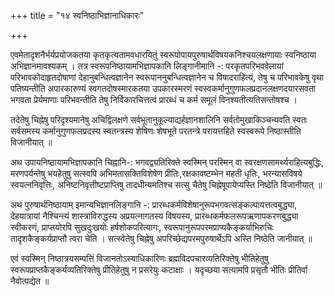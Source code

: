 +++
title = "१४ स्वनिष्ठाभिज्ञानाधिकारः"

+++

एवमेतादृशनैर्भर्यप्रयोजकतया कृतकृत्यतामवधारयितुं स्वरूपोपायपुरुषार्थविषयकनिश्चयलक्षणायाः स्वनिष्ठाया अभिज्ञानमावश्यकम् । तत्र स्वरूपनिष्ठायामभिज्ञापकानि लिङ्गानीमानि -: परकृतपरिभववेलायां परिभावकोदाहृतदोषाणां देहानुबन्धित्वज्ञानेन स्वरूपाननुबन्धित्वज्ञानेन च विषादराहित्यं, तेषु च परिभावकेषु वृथा पतिष्यन्तीति अपारकारुण्यं स्वगतदोषस्मारकतया उपकारस्मरणं स्वस्वकर्मानुगुणफलप्रदानलक्षणदयारसवता भगवता प्रेर्यमाणाः परिभवन्तीति तेषु निर्विकारचित्तत्वं प्रारब्धं च कर्म समूलं विनश्यतीत्यतिसन्तोषश्च ।

तदेतेषु चिह्नेषु परिदृश्यमानेषु अचिद्विलक्षणे सर्वभूतानुकूल्याद्यर्हज्ञानशालिनि सर्वतोमुखाकिञ्चन्यवति स्वतः सर्वसमस्य कर्मानुगुणफलप्रदस्य स्वतन्त्रस्य शेषिणः शेषभूते परतन्त्रे परायत्तहिते स्वस्वरूपे निष्ठास्तीति विजानीयात् ॥

अथ उपायनिष्ठायामभिज्ञापकानि चिह्नानि-: भगवद्व्यतिरिक्ते स्वस्मिन् परस्मिन् वा स्वरक्षणसामर्थ्यराहित्यबुद्धिः, मरणपर्यन्तेषु भयहेतुषु सत्स्वपि अभिमतासक्तिविशेषेण प्रीतिः,रक्षकावष्टम्भेन महती धृतिः, भरन्यासविषये स्वयत्ननिवृत्तिः, अनिष्टनिवृत्तीष्टप्राप्तिषु  तादधीन्यमतिश्च सत्सु चैतेषु चिह्नेषूपायेप्यस्ति निष्ठेति विजानीयात् ॥

अथ पुरुषार्थनिष्ठायाम् इमान्यभिज्ञानलिङ्गानि -: प्रारब्धकर्मविशेषानुरूपभगवत्सङ्कल्पायत्तत्वबुद्ध्या, देहयात्रायां नैश्चिन्त्यं शास्त्राविरुद्धस्य अप्रयत्नागतस्य विषयस्य, प्रारब्धकर्मफलरूपऋणापकरणबुद्ध्या  स्वीकरणं, प्राप्तयोरपि सुखदुःखयोः हर्षशोकपरित्यागः, स्वरूपानुरूपपरमप्राप्यकैङ्कर्याभिरुचिः तादृशकैङ्कर्यप्राप्तौ त्वरा चेति । सत्स्वेतेषु चिह्नेषु अपरिच्छेद्यपरमपुरुषार्थेऽपि अस्ति निष्ठेति जानीयात् ॥

एवं स्वस्मिन् निष्ठात्रयसम्पत्तिं विजानतोऽस्याधिकारिणः ब्रह्मविदपचारव्यतिरिक्तेषु भीतिहेतुषु स्वरूपप्राप्तकैङ्कर्यव्यतिरिक्तेषु प्रीतिहेतुषु न प्रसरेयुः कटाक्षाः । यदृच्छया सत्यामपि प्रसृतौ भीतिः प्रीतिर्वा नैवोत्पद्येत ॥

